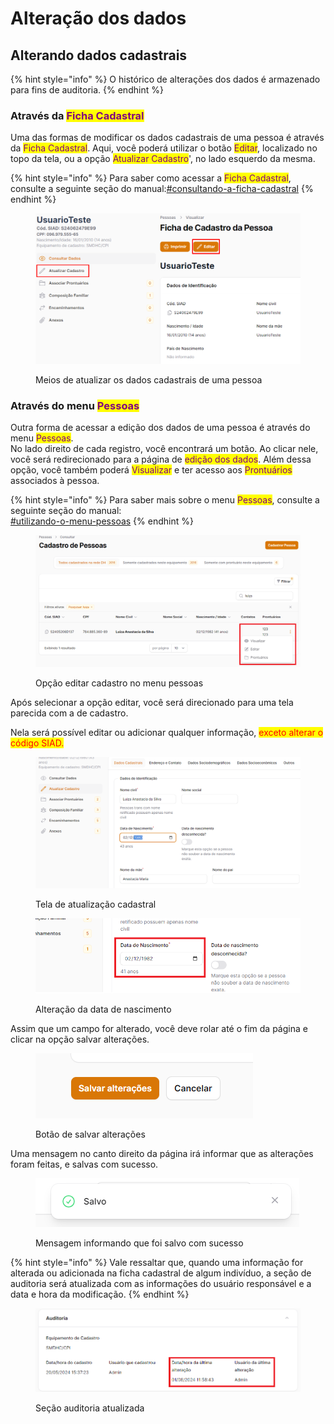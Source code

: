 # Alteração dos dados

## Alterando dados cadastrais

{% hint style="info" %}
O histórico de alterações dos dados é armazenado para fins de auditoria.
{% endhint %}

### Através da <mark style="color:purple;">Ficha Cadastral</mark>

Uma das formas de modificar os dados cadastrais de uma pessoa é através da <mark style="color:purple;">Ficha Cadastral</mark>. Aqui, você poderá utilizar o botão <mark style="color:purple;">Editar</mark>, localizado no topo da tela, ou a opção <mark style="color:purple;">Atualizar Cadastro</mark>', no lado esquerdo da mesma.

{% hint style="info" %}
Para saber como acessar a <mark style="color:purple;">Ficha Cadastral</mark>, consulte a seguinte seção do manual:[#consultando-a-ficha-cadastral](ficha.md#consultando-a-ficha-cadastral "mention")
{% endhint %}

<figure><img src="../.gitbook/assets/image (58).png" alt=""><figcaption><p>Meios de atualizar os dados cadastrais de uma pessoa</p></figcaption></figure>



### Através do menu <mark style="color:purple;">Pessoas</mark>

Outra forma de acessar a edição dos dados de uma pessoa é através do menu <mark style="color:purple;">Pessoas</mark>.\
No lado direito de cada registro, você encontrará um botão. Ao clicar nele, você será redirecionado para a página de <mark style="color:purple;">edição dos dados</mark>. Além dessa opção, você também poderá <mark style="color:purple;">Visualizar</mark> e ter acesso aos <mark style="color:purple;">Prontuários</mark> associados à pessoa.

{% hint style="info" %}
Para saber mais sobre o menu <mark style="color:purple;">Pessoas</mark>, consulte a seguinte seção do manual:\
[#utilizando-o-menu-pessoas](pesquisa/#utilizando-o-menu-pessoas "mention")
{% endhint %}

<figure><img src="../.gitbook/assets/image (10) (1) (1) (1).png" alt=""><figcaption><p>Opção editar cadastro no menu pessoas</p></figcaption></figure>

Após selecionar a opção editar, você será direcionado para uma tela parecida com a de cadastro.&#x20;

Nela será possível editar ou adicionar qualquer informação, <mark style="color:red;">exceto alterar o código SIAD.</mark>

<figure><img src="../.gitbook/assets/image (4) (1) (1) (1) (1) (1) (1) (1) (1) (1).png" alt=""><figcaption><p>Tela de atualização cadastral</p></figcaption></figure>

<figure><img src="../.gitbook/assets/image (2) (1) (1) (1) (1) (1) (1) (1) (1) (1) (1) (1) (1) (1).png" alt=""><figcaption><p>Alteração da data de nascimento</p></figcaption></figure>

Assim que um campo for alterado, você deve rolar até o fim da página e clicar na opção salvar alterações.

<figure><img src="../.gitbook/assets/image (3) (1) (1) (1) (1) (1) (1) (1) (1) (1).png" alt=""><figcaption><p>Botão de salvar alterações</p></figcaption></figure>

Uma mensagem no canto direito da página irá informar que as alterações foram feitas, e salvas com sucesso.&#x20;

<figure><img src="../.gitbook/assets/image (7) (1) (1) (1) (1) (1).png" alt=""><figcaption><p>Mensagem informando que foi salvo com sucesso</p></figcaption></figure>



{% hint style="info" %}
Vale ressaltar que, quando uma informação for alterada ou adicionada na ficha cadastral de algum indivíduo, a seção de auditoria será atualizada com as informações do usuário responsável e a data e hora da modificação.
{% endhint %}

<figure><img src="../.gitbook/assets/image (9) (1) (1) (1) (1).png" alt=""><figcaption><p>Seção auditoria atualizada</p></figcaption></figure>
